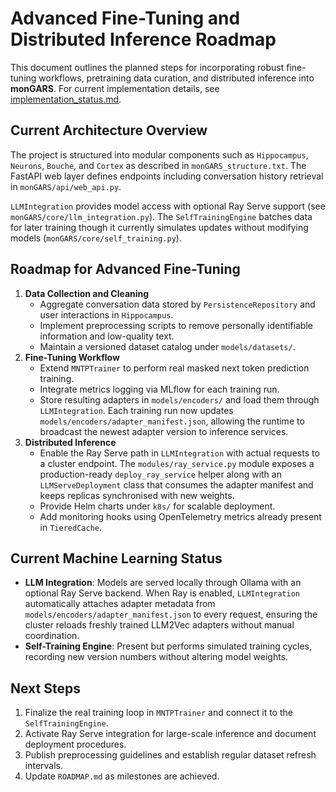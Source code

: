 # Advanced Fine-Tuning and Distributed Inference Roadmap

This document outlines the planned steps for incorporating robust fine-tuning workflows, pretraining data curation, and distributed inference into **monGARS**.
For current implementation details, see [implementation_status.md](implementation_status.md).

## Current Architecture Overview

The project is structured into modular components such as `Hippocampus`, `Neurons`, `Bouche`, and `Cortex` as described in `monGARS_structure.txt`. The FastAPI web layer defines endpoints including conversation history retrieval in `monGARS/api/web_api.py`.

`LLMIntegration` provides model access with optional Ray Serve support (see `monGARS/core/llm_integration.py`). The `SelfTrainingEngine` batches data for later training though it currently simulates updates without modifying models (`monGARS/core/self_training.py`).

## Roadmap for Advanced Fine-Tuning

1. **Data Collection and Cleaning**
   - Aggregate conversation data stored by `PersistenceRepository` and user interactions in `Hippocampus`.
   - Implement preprocessing scripts to remove personally identifiable information and low-quality text.
   - Maintain a versioned dataset catalog under `models/datasets/`.
2. **Fine-Tuning Workflow**
   - Extend `MNTPTrainer` to perform real masked next token prediction training.
   - Integrate metrics logging via MLflow for each training run.
   - Store resulting adapters in `models/encoders/` and load them through `LLMIntegration`.
     Each training run now updates `models/encoders/adapter_manifest.json`, allowing
     the runtime to broadcast the newest adapter version to inference services.
3. **Distributed Inference**
   - Enable the Ray Serve path in `LLMIntegration` with actual requests to a cluster endpoint.
     The `modules/ray_service.py` module exposes a production-ready `deploy_ray_service`
     helper along with an `LLMServeDeployment` class that consumes the adapter manifest
     and keeps replicas synchronised with new weights.
   - Provide Helm charts under `k8s/` for scalable deployment.
   - Add monitoring hooks using OpenTelemetry metrics already present in `TieredCache`.

## Current Machine Learning Status

- **LLM Integration**: Models are served locally through Ollama with an optional
  Ray Serve backend. When Ray is enabled, `LLMIntegration` automatically attaches
  adapter metadata from `models/encoders/adapter_manifest.json` to every request,
  ensuring the cluster reloads freshly trained LLM2Vec adapters without manual
  coordination.
- **Self-Training Engine**: Present but performs simulated training cycles, recording new version numbers without altering model weights.

## Next Steps

1. Finalize the real training loop in `MNTPTrainer` and connect it to the `SelfTrainingEngine`.
2. Activate Ray Serve integration for large-scale inference and document deployment procedures.
3. Publish preprocessing guidelines and establish regular dataset refresh intervals.
4. Update `ROADMAP.md` as milestones are achieved.
